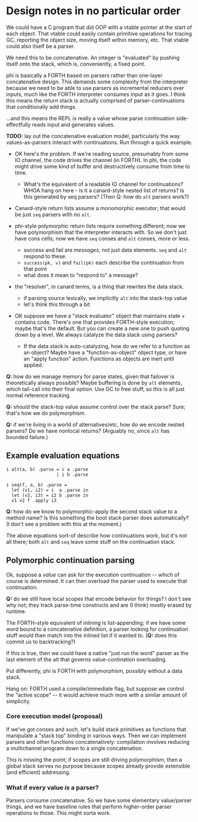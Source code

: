 # Design notes in no particular order
We could have a C program that did OOP with a vtable pointer at the start of
each object. That vtable could easily contain primitive operations for tracing
GC, reporting the object size, moving itself within memory, etc. That vtable
could also itself be a parser.

We need this to be concatenative. An integer is "evaluated" by pushing itself
onto the stack, which is, conveniently, a fixed point.

phi is basically a FORTH based on parsers rather than one-layer concatenative
design. This demands some complexity from the interpreter because we need to be
able to use parsers as incremental reducers over inputs, much like the FORTH
interpreter consumes input as it goes. I think this means the return stack is
actually comprised of parser-continuations that conditionally add things.

...and this means the REPL is really a value whose parse continuation
side-effectfully reads input and generates values.

**TODO:** lay out the concatenative evaluation model, particularly the way
values-as-parsers interact with continuations. Run through a quick example.

- OK here's the problem. If we're reading source, presumably from some IO
  channel, the code drives the channel (in FORTH). In phi, the code might drive
  some kind of buffer and destructively consume from time to time.
    - What's the equivalent of a readable IO channel for continuations? WHOA
      hang on here - is it a canard-style nested list of returns? Is this
      generated by seq parsers? (Then Q: how do `alt` parsers work?)

- Canard-style return lists assume a monomorphic executor; that would be just
  `seq` parsers with no `alt`.
- phi-style polymorphic return lists require something different; now we have
  polymorphism that the interpreter interacts with. So we don't just have cons
  cells; now we have `seq` conses and `alt` conses, more or less.
    - success and fail are _messages_, not just data elements. `seq` and `alt`
      respond to these.
    - `success(pk, v)` and `fail(pk)` each describe the continuation from that
      point
    - what does it mean to "respond to" a message?
- the "resolver", in canard terms, is a thing that rewrites the data stack.
    - if parsing source lexically, we implicitly `alt` into the stack-top value
    - let's think this through a bit

- OK suppose we have a "stack evaluator" object that maintains state + contains
  code. There's one that provides FORTH-style execution; maybe that's the
  default. But you can create a new one to push quoting down by a level. We
  always catalyze the data stack using parsers?
    - If the data stack is auto-catalyzing, how do we refer to a function as an
      object? Maybe have a "function-as-object" object type, or have an "apply
      function" action. Functions as objects are inert until applied.

**Q:** how do we manage memory for parse states, given that failover is
theoretically always possible? Maybe buffering is done by `alt` elements, which
tail-call into their final option. Use GC to free stuff, so this is all just
normal reference tracking.

**Q:** should the stack-top value assume control over the stack parse? Sure;
that's how we do polymorphism.

**Q:** if we're living in a world of alternatives/etc, how do we encode nested
parsers? Do we have nonlocal returns? (Arguably no, since `alt` has bounded
failure.)

## Example evaluation equations
```
i alt(a, b) .parse = i a .parse
                   | i b .parse

i seq(f, a, b) .parse =
  let (v1, i2) = i  a .parse in
  let (v2, i3) = i2 b .parse in
  v1 v2 f .apply i3
```

**Q:** how do we know to polymorphic-apply the second stack value to a method
name? Is this something the boot stack parser does automatically? (I don't see a
problem with this at the moment.)

The above equations sort-of describe how continuations work, but it's not all
there; both `alt` and `seq` leave some stuff on the continuation stack.

## Polymorphic continuation parsing
Ok, suppose a _value_ can ask for the execution continuation -- which of course
is determined. It can then overload the parser used to execute that
continuation.

**Q:** do we still have local scopes that encode behavior for things? I don't
see why not; they track parse-time constructs and are (I think) mostly erased by
runtime.

The FORTH-style equivalent of inlining is list-appending; if we have some word
bound to a concatenative definition, a parser looking for continuation stuff
would then match into the inlined list if it wanted to. (**Q:** does this commit
us to backtracking?)

If this is true, then we could have a native "just run the word" parser as the
last element of the alt that governs value-contination overloading.

Put differently, phi is FORTH with polymorphism, possibly without a data stack.

Hang on: FORTH used a compile/immediate flag, but suppose we control the "active
scope" -- it would achieve much more with a similar amount of simplicity.

### Core execution model (proposal)
If we've got conses and such, let's build stack primitives as functions that
manipulate a "stack top" binding in various ways. Then we can implement parsers
and other functions concatenatively: compilation involves reducing a
multichannel program down to a single concatenation.

This is missing the point; if scopes are still driving polymorphism, then a
global stack serves no purpose because scopes already provide extensible (and
efficient) addressing.

### What if every value _is_ a parser?
Parsers consume concatenative. So we have some elementary value/parser things,
and we have baseline rules that perform higher-order parser operations to those.
This might sorta work.
